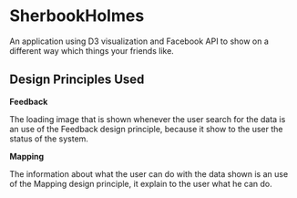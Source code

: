 SherbookHolmes
==============

An application using D3 visualization and Facebook API to show on a different way which things your friends like.

Design Principles Used
--------------

**Feedback**

The loading image that is shown whenever the user search for the data is an use of the Feedback design principle, because it show to the user the status of the system.


**Mapping**

The information about what the user can do with the data shown is an use of the Mapping design principle, it explain to the user what he can do.
